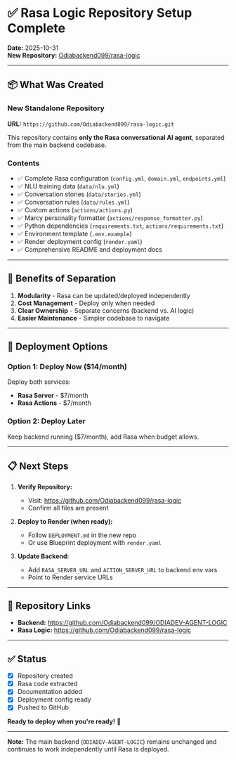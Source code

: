 # ✅ Rasa Logic Repository Setup Complete

**Date:** 2025-10-31  
**New Repository:** [Odiabackend099/rasa-logic](https://github.com/Odiabackend099/rasa-logic)

---

## 📦 What Was Created

### New Standalone Repository

**URL:** `https://github.com/Odiabackend099/rasa-logic.git`

This repository contains **only the Rasa conversational AI agent**, separated from the main backend codebase.

### Contents

- ✅ Complete Rasa configuration (`config.yml`, `domain.yml`, `endpoints.yml`)
- ✅ NLU training data (`data/nlu.yml`)
- ✅ Conversation stories (`data/stories.yml`)
- ✅ Conversation rules (`data/rules.yml`)
- ✅ Custom actions (`actions/actions.py`)
- ✅ Marcy personality formatter (`actions/response_formatter.py`)
- ✅ Python dependencies (`requirements.txt`, `actions/requirements.txt`)
- ✅ Environment template (`.env.example`)
- ✅ Render deployment config (`render.yaml`)
- ✅ Comprehensive README and deployment docs

---

## 🎯 Benefits of Separation

1. **Modularity** - Rasa can be updated/deployed independently
2. **Cost Management** - Deploy only when needed
3. **Clear Ownership** - Separate concerns (backend vs. AI logic)
4. **Easier Maintenance** - Simpler codebase to navigate

---

## 🚀 Deployment Options

### Option 1: Deploy Now ($14/month)

Deploy both services:
- **Rasa Server** - $7/month
- **Rasa Actions** - $7/month

### Option 2: Deploy Later

Keep backend running ($7/month), add Rasa when budget allows.

---

## 📋 Next Steps

1. **Verify Repository:**
   - Visit: https://github.com/Odiabackend099/rasa-logic
   - Confirm all files are present

2. **Deploy to Render (when ready):**
   - Follow `DEPLOYMENT.md` in the new repo
   - Or use Blueprint deployment with `render.yaml`

3. **Update Backend:**
   - Add `RASA_SERVER_URL` and `ACTION_SERVER_URL` to backend env vars
   - Point to Render service URLs

---

## 🔗 Repository Links

- **Backend:** https://github.com/Odiabackend099/ODIADEV-AGENT-LOGIC
- **Rasa Logic:** https://github.com/Odiabackend099/rasa-logic

---

## ✅ Status

- [x] Repository created
- [x] Rasa code extracted
- [x] Documentation added
- [x] Deployment config ready
- [x] Pushed to GitHub

**Ready to deploy when you're ready!** 🎉

---

**Note:** The main backend (`ODIADEV-AGENT-LOGIC`) remains unchanged and continues to work independently until Rasa is deployed.

